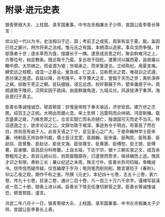 # 附录·进元史表

银青荣禄大夫、上柱国、录军国重事、中书左丞相兼太子少师、宣国公臣李善长等言：

伏以纪一代以为书，史法相沿于迁、固；考前王之成宪，周家有监于夏、殷。盖因已往之废兴，用作将来之法戒。惟元氏之有国，本朔漠以造家。事兵戈而争强，并部落者十世；逐水草而为食，擅雄长于一隅。逮至成吉思之时，聚会斡难河之上，方尊位号，始定教条。既近取于乃蛮，复远攻于回纥。渡黄河以蹴西夏，逾居庸以瞰中原。太宗继之，而金源为墟；世祖承之，而宋箓遂讫。立经陈纪，用夏变夷。肆宏远之规模，成混一之基业。爰及成、仁之主，见称愿治之君。唯祖训之式遵，思孙谋之是遗。自兹以降，亦号隆平。丰亨豫大之言，壹倡于天历之世；离析涣奔之祸，驯致于至正之朝。徒玩细娱，浸忘远虑。权奸蒙蔽于外，嬖幸蛊惑于中。周纲遽致于陵迟，汉网实因于疏阔。由是群雄角逐，九域瓜分。风波徒沸于重溟，海岳竟归于真主。

臣善长等诚惶诚恐，顿首顿首：钦惟皇帝陛下奉天承运，济世安民。建万世之丕图，绍百王之正统。大明出而爝火息，率土生辉；迅雷鸣而众响销，鸿音斯播。载念盛衰之故，乃推忠厚之仁。佥言实既亡而名亦随亡，独谓国可灭而史不当灭。特诏遗逸之士，欲求论议之公。文辞勿致于艰深，事迹务令于明白。苟善恶了然在目，庶劝惩有益于人。此皆天语之丁宁，足见圣心之广大。于是命翰林学士臣宋濂、待制臣王祎协恭刊裁，儒士臣汪克宽、臣胡翰、臣宋喜、臣陶凯、臣陈基、臣赵埙、臣曾鲁、臣赵访、臣张文海、臣徐尊生、臣黄篪、臣傅恕、臣王锜、臣傅著、臣谢徽、臣高启分科修纂。上自太祖，下迄宁宗，据十三朝实录之文，成百余卷粗完之史。若自元统以后，则其载籍靡存，已遣使而旁求，俟续编而上送。愧其才识之有限，弗称三长；兼以纪述之未周，殊无寸补。臣善长忝司钧轴，幸睹成书。信传信而疑传疑，仅克编摩于岁月；笔则笔而削则削，敢言褒贬于《春秋》。仰尘乙夜之观，期作千秋之鉴。所撰《元史》，本纪四十七卷，志五十三卷，表六卷，传九十七卷，目录二卷，通计二百十卷，凡一百三十万六千余字，谨缮写装潢成一百二十册，随表上进以闻。臣善长下情无任激切屏营之至。臣善长等诚惶诚恐，顿首顿首，谨言。

洪武二年八月十一日，银青荣禄大夫、上柱国、录军国重事、中书左丞相兼太子少师、宣国公臣李善长上表。
